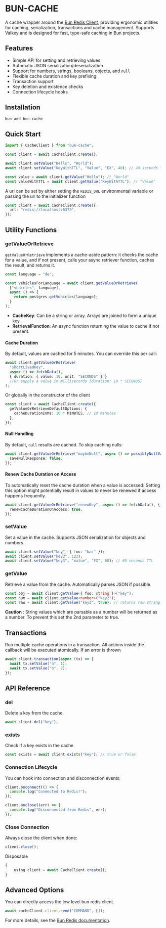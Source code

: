 # BUN-CACHE

A cache wrapper around the [Bun Redis Client](https://bun.sh/docs/api/redis), providing ergonomic utilities for caching, serialization, transactions and cache management. Supports Valkey and is designed for fast, type-safe caching in Bun projects.

## Features

- Simple API for setting and retrieving values
- Automatic JSON serialization/deserialization
- Support for numbers, strings, booleans, objects, and `null`
- Flexible cache duration and key prefixing
- Transaction support
- Key deletion and existence checks
- Connection lifecycle hooks

## Installation

```sh
bun add bun-cache
```

## Quick Start

```typescript
import { CacheClient } from "bun-cache";

const client = await CacheClient.create();

await client.setValue("Hello", "World");
await client.setValue("KeyWithTTL", "Value", "EX", 40); // 40 seconds TTL

const value = await client.getValue("Hello"); // "World"
const valueWithTTL = await client.getValue("KeyWithTTL"); // "Value"
```

A url can be set by either setting the `REDIS_URL` environmental variable or passing the url to the initializer function

```typescript
const client = await CacheClient.create({
  url: "redis://localhost:6379",
});
```

## Utility Functions

### getValueOrRetrieve

`getValueOrRetrieve` implements a cache-aside pattern: it checks the cache for a value, and if not present, calls your async retriever function, caches the result, and returns it.

```typescript
const language = "de";

const vehiclesForLanguage = await client.getValueOrRetrieve(
  ["vehicles", language],
  async () => {
    return postgres.getVehicles(language);
  }
);
```

- **CacheKey**: Can be a string or array. Arrays are joined to form a unique key.
- **RetrievalFunction**: An async function returning the value to cache if not present.

#### Cache Duration

By default, values are cached for 5 minutes. You can override this per call:

```typescript
await client.getValueOrRetrieve(
  "shortLivedKey",
  async () => fetchData(),
  { duration: { value: 10, unit: "SECONDS" } }
  //Or supply a value in milliseconds {duration: 10 * SECONDS}
);
```

Or globally in the constructor of the client

```typescript
const client = await CacheClient.create({
  getValueOrRetrieveDefaultOptions: {
    cacheDurationInMs: 10 * MINUTES, // 10 minutes
  },
});
```

#### Null Handling

By default, `null` results are cached. To skip caching nulls:

```typescript
await client.getValueOrRetrieve("maybeNull", async () => possiblyNullValue(), {
  saveNullResponse: false,
});
```

#### Renew Cache Duration on Access

To automatically reset the cache duration when a value is accessed: Setting this option might potentially result in values to never be renewed if access happens frequently.

```typescript
await client.getValueOrRetrieve("renewKey", async () => fetchData(), {
  renewCacheDurationOnAccess: true,
});
```

### setValue

Set a value in the cache. Supports JSON serialization for objects and numbers.

```typescript
await client.setValue("key", { foo: "bar" });
await client.setValue("key2", 123);
await client.setValue("key3", "value", "EX", 60); // 60 seconds TTL
```

### getValue

Retrieve a value from the cache. Automatically parses JSON if possible.

```typescript
const obj = await client.getValue<{ foo: string }>("key");
const num = await client.getValue<number>("key2");
const raw = await client.getValue("key3", true); // returns raw string
```

**Caution** : String values which are parsable as a number will be returned as a number. To prevent this set the 2nd parameter to true.

## Transactions

Run multiple cache operations in a transaction. All actions inside the callback will be executed atomically. If an error is thrown

```typescript
await client.transaction(async (tx) => {
  await tx.setValue("a", 1);
  await tx.setValue("b", 2);
});
```

## API Reference

### del

Delete a key from the cache.

```typescript
await client.del("key");
```

### exists

Check if a key exists in the cache.

```typescript
const exists = await client.exists("key"); // true or false
```

### Connection Lifecycle

You can hook into connection and disconnection events:

```typescript
client.onconnect(() => {
  console.log("Connected to Redis!");
});

client.onclose((err) => {
  console.log("Disconnected from Redis", err);
});
```

### Close Connection

Always close the client when done:

```ts
client.close();
```

Disposable

```ts
{
    using client = await CacheClient.create();
}
```

## Advanced Options

You can directly access the low level bun redis client.

```ts
await cacheClient.client.send("COMMAND", []);
```

For more details, see the [Bun Redis documentation](https://bun.sh/docs/api/redis).
